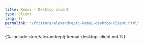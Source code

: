 ```yaml
---
title: Kemai - Desktop client
type: client
lang: fr
permalink: "/fr/store/alexandreptj-kemai-desktop-client.html"
---
```


{% include store/alexandreptj-kemai-desktop-client.md %}

